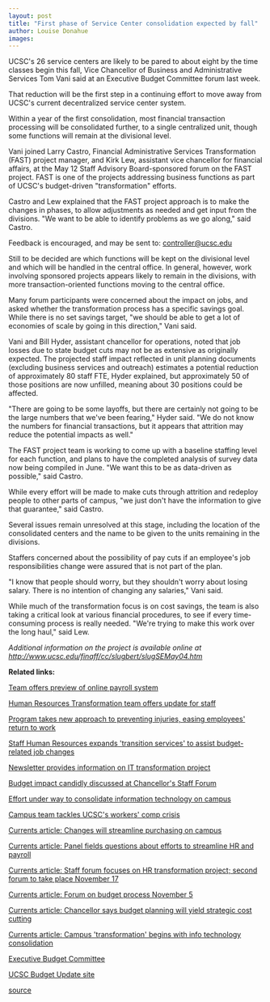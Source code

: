 ```yaml
---
layout: post
title: "First phase of Service Center consolidation expected by fall"
author: Louise Donahue
images:
---
```


UCSC's 26 service centers are likely to be pared to about eight by the time classes begin this fall, Vice Chancellor of Business and Administrative Services Tom Vani said at an Executive Budget Committee forum last week.   

That reduction will be the first step in a continuing effort to move away from UCSC's current decentralized service center system.

Within a year of the first consolidation, most financial transaction processing will be consolidated further, to a single centralized unit, though some functions will remain at the divisional level.  

Vani joined Larry Castro, Financial Administrative Services Transformation (FAST) project manager, and Kirk Lew, assistant vice chancellor for financial affairs, at the May 12 Staff Advisory Board-sponsored forum on the FAST project. FAST is one of the projects addressing business functions as part of UCSC's budget-driven "transformation" efforts.   

Castro and Lew explained that the FAST project approach is to make the changes in phases, to allow adjustments as needed and get input from the divisions. "We want to be able to identify problems as we go along," said Castro.  

Feedback is encouraged, and may be sent to: [controller@ucsc.edu][1]   

Still to be decided are which functions will be kept on the divisional level and which will be handled in the central office. In general, however, work involving sponsored projects appears likely to remain in the divisions, with more transaction-oriented functions moving to the central office.  

Many forum participants were concerned about the impact on jobs, and asked whether the transformation process has a specific savings goal. While there is no set savings target, "we should be able to get a lot of economies of scale by going in this direction," Vani said.   

Vani and Bill Hyder, assistant chancellor for operations, noted that job losses due to state budget cuts may not be as extensive as originally expected. The projected staff impact reflected in unit planning documents (excluding business services and outreach) estimates a potential reduction of approximately 80 staff FTE, Hyder explained, but approximately 50 of those positions are now unfilled, meaning about 30 positions could be affected.

"There are going to be some layoffs, but there are certainly not going to be the large numbers that we've been fearing," Hyder said. "We do not know the numbers for financial transactions, but it appears that attrition may reduce the potential impacts as well."  

The FAST project team is working to come up with a baseline staffing level for each function, and plans to have the completed analysis of survey data now being compiled in June. "We want this to be as data-driven as possible," said Castro.  

While every effort will be made to make cuts through attrition and redeploy people to other parts of campus, "we just don't have the information to give that guarantee," said Castro.   

Several issues remain unresolved at this stage, including the location of the consolidated centers and the name to be given to the units remaining in the divisions.  

Staffers concerned about the possibility of pay cuts if an employee's job responsibilities change were assured that is not part of the plan.  

"I know that people should worry, but they shouldn't worry about losing salary. There is no intention of changing any salaries," Vani said.  
  
While much of the transformation focus is on cost savings, the team is also taking a critical look at various financial procedures, to see if every time-consuming process is really needed. "We're trying to make this work over the long haul," said Lew.  

_Additional information on the project is available online at <http://www.ucsc.edu/finaff/cc/slugbert/slugSEMay04.htm>_  
  

**Related links:**  

[Team offers preview of online payroll system][2]   

[Human Resources Transformation team offers update for staff][3]

[Program takes new approach to preventing injuries, easing employees' return to work][4]

[Staff Human Resources expands 'transition services' to assist budget-related job changes][5]

[Newsletter provides information on IT transformation project][6]

[Budget impact candidly discussed at Chancellor's Staff Forum][7]

[Effort under way to consolidate information technology on campus][8]

[Campus team tackles UCSC's workers' comp crisis][9]

[Currents article: Changes will streamline purchasing on campus][10]

[Currents article: Panel fields questions about efforts to streamline HR and payroll][11]

[Currents article: Staff forum focuses on HR transformation project; second forum to take place November 17][12]

[Currents article: Forum on budget process November 5][13]

[Currents article: Chancellor says budget planning will yield strategic cost cutting][14]

[Currents article: Campus 'transformation' begins with info technology consolidation][15]

[Executive Budget Committee][16]

[UCSC Budget Update site][17]

[1]: mailto:controller@ucsc.edu
[2]: http://currents.ucsc.edu/03-04/05-10/forum.html
[3]: http://currents.ucsc.edu/03-04/04-12/forum.html
[4]: http://currents.ucsc.edu/03-04/03-22/workers_comp.html
[5]: http://currents.ucsc.edu/03-04/02-23/transition.html
[6]: http://its.ucsc.edu/newsletter/
[7]: http://currents.ucsc.edu/03-04/02-23/forum.html
[8]: http://currents.ucsc.edu/03-04/02-09/it.html
[9]: http://currents.ucsc.edu/03-04/01-12/compensation.html
[10]: http://currents.ucsc.edu/03-04/12-08/purchasing.html
[11]: http://currents.ucsc.edu/03-04/11-17/forum.html
[12]: http://currents.ucsc.edu/03-04/11-10/budget_forum.html
[13]: http://currents.ucsc.edu/03-04/11-03/morenews.html#forum
[14]: http://currents.ucsc.edu/03-04/10-27/forum.html
[15]: http://currents.ucsc.edu/03-04/07-21/transformation.html
[16]: http://planning.ucsc.edu/ebc/
[17]: http://www.ucsc.edu/budget_update/index.asp

[source](http://www1.ucsc.edu/currents/03-04/05-17/financial_forum.html "Permalink to financial_forum")
